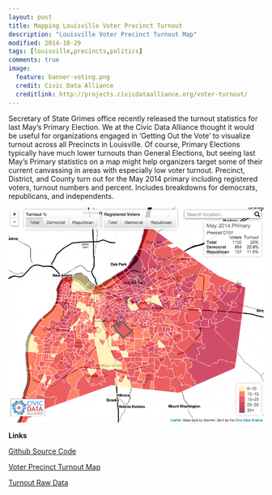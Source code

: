 ```yaml
---
layout: post
title: Mapping Louisville Voter Precinct Turnout
description: "Louisville Voter Precinct Turnout Map"
modified: 2014-10-29
tags: [louisville,precincts,politics]
comments: true
image:
  feature: banner-voting.png
  credit: Civic Data Alliance
  creditlink: http://projects.civicdataalliance.org/voter-turnout/
---
```

Secretary of State Grimes office recently released the turnout statistics for last May’s Primary Election.
We at the Civic Data Alliance thought it would be useful for organizations engaged in ‘Getting Out the Vote’ to visualize turnout across all Precincts in Louisville. Of course, Primary Elections typically have much lower turnouts than General Elections, but seeing last May’s Primary statistics on a map might help organizers target some of their current canvassing in areas with especially low voter turnout.
Precinct, District, and County turn out for the May 2014 primary including registered voters, turnout numbers and percent. Includes breakdowns for democrats, republicans, and independents.

![Voter Turnout Map](/images/screenshot-voter-turnout.png)

**Links**

[Github Source Code](https://github.com/civicdata/LouisvilleVoterTurnoutMap)

[Voter Precinct Turnout Map](http://projects.civicdataalliance.org/voter-turnout/)

[Turnout Raw Data](http://data.civicdataalliance.org/dataset/ky-voting-precinct-results)
